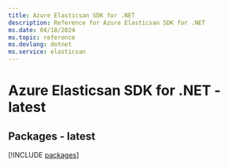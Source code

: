 ```yaml
---
title: Azure Elasticsan SDK for .NET
description: Reference for Azure Elasticsan SDK for .NET
ms.date: 04/18/2024
ms.topic: reference
ms.devlang: dotnet
ms.service: elasticsan
---
```

# Azure Elasticsan SDK for .NET - latest
## Packages - latest
[!INCLUDE [packages](elasticsan-index.md)]